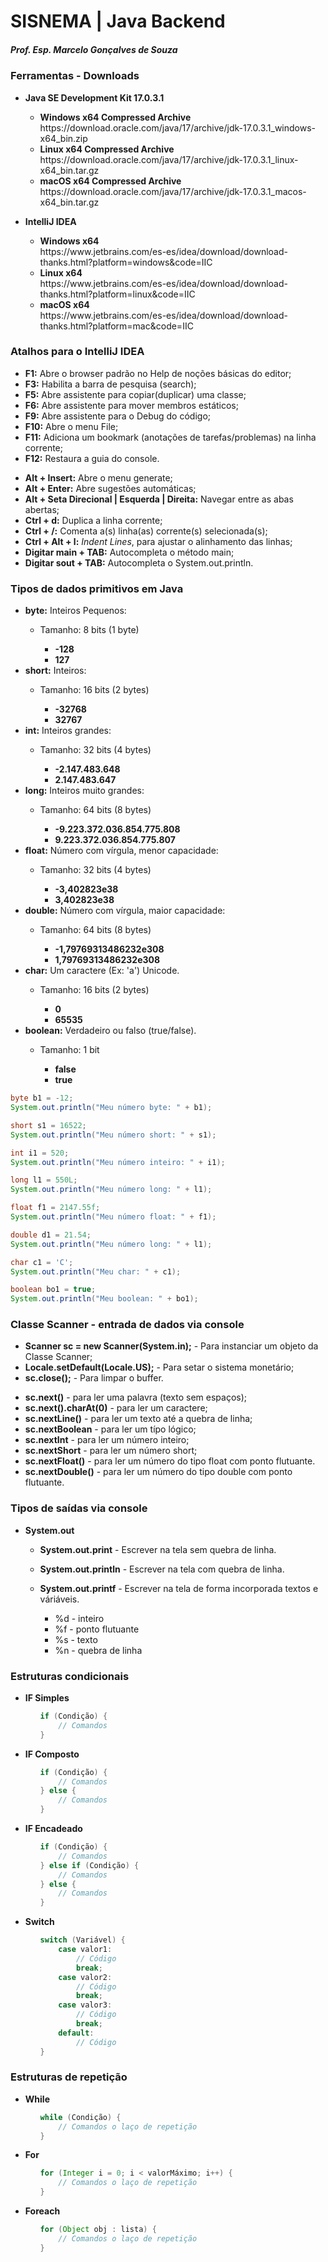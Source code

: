 # SISNEMA | Java Backend
<h5>Prof. Esp. Marcelo Gonçalves de Souza</h5>

<h3>Ferramentas - Downloads</h3>
<ul>
  <li><strong>Java SE Development Kit 17.0.3.1</strong></li>
  <ul>
	<li><strong>Windows x64 Compressed Archive</strong></li>     
		https://download.oracle.com/java/17/archive/jdk-17.0.3.1_windows-x64_bin.zip	  
	<li><strong>Linux x64 Compressed Archive</strong></li>     
		https://download.oracle.com/java/17/archive/jdk-17.0.3.1_linux-x64_bin.tar.gz	  
	<li><strong>macOS x64 Compressed Archive</strong></li>	  
		https://download.oracle.com/java/17/archive/jdk-17.0.3.1_macos-x64_bin.tar.gz	  
  </ul>
</ul>

<ul>
  <li><strong>IntelliJ IDEA</strong></li>
  <ul>
	<li><strong>Windows x64</strong></li>     
	https://www.jetbrains.com/es-es/idea/download/download-thanks.html?platform=windows&code=IIC	  
	<li><strong>Linux x64</strong></li>     
    https://www.jetbrains.com/es-es/idea/download/download-thanks.html?platform=linux&code=IIC
	<li><strong>macOS x64</strong></li>	  
    https://www.jetbrains.com/es-es/idea/download/download-thanks.html?platform=mac&code=IIC
  </ul>
</ul>

<h3>Atalhos para o IntelliJ IDEA</h3>
<ul>
  <li><strong>F1:</strong> Abre o browser padrão no Help de noções básicas do editor;</li>
  <li><strong>F3:</strong> Habilita a barra de pesquisa (search);</li>
  <li><strong>F5:</strong> Abre assistente para copiar(duplicar) uma classe;</li>
  <li><strong>F6:</strong> Abre assistente para mover membros estáticos;</li>
  <li><strong>F9:</strong> Abre assistente para o Debug do código;</li>
  <li><strong>F10:</strong> Abre o menu File;</li>
  <li><strong>F11:</strong> Adiciona um bookmark (anotações de tarefas/problemas) na linha corrente;</li>
  <li><strong>F12:</strong> Restaura a guia do console.</li>
</ul>

<ul>
  <li><strong>Alt + Insert:</strong> Abre o menu generate;</li>
  <li><strong>Alt + Enter:</strong> Abre sugestões automáticas;</li>
  <li><strong>Alt + Seta Direcional | Esquerda | Direita:</strong> Navegar entre as abas abertas;</li>
  <li><strong>Ctrl + d:</strong> Duplica a linha corrente;</li>
  <li><strong>Ctrl + /:</strong> Comenta a(s) linha(as) corrente(s) selecionada(s);</li>
  <li><strong>Ctrl + Alt + l:</strong> <i>Indent Lines</i>, para ajustar o alinhamento das linhas;</li>
  <li><strong>Digitar main + TAB:</strong> Autocompleta o método main;</li>
  <li><strong>Digitar sout + TAB:</strong> Autocompleta o System.out.println.</li>
</ul>

<h3>Tipos de dados primitivos em Java</h3>
<ul>
  <li><strong>byte:</strong> Inteiros Pequenos:</li>
      <ul>
		  <li>Tamanho: 8 bits (1 byte)</li>
			<ul>
				<li><strong>-128</strong></li>
				<li><strong>127</strong></li>
			</ul>
      </ul>
  <li><strong>short:</strong> Inteiros:</li>
      <ul>
		  <li>Tamanho: 16 bits (2 bytes)</li>
			<ul>
				<li><strong>-32768</strong></li>
				<li><strong>32767</strong></li>
			</ul>
      </ul>
  <li><strong>int:</strong> Inteiros grandes:</li>
      <ul>
		  <li>Tamanho: 32 bits (4 bytes)</li>
			<ul>
				<li><strong>-2.147.483.648</strong></li>
				<li><strong>2.147.483.647</strong></li>
			</ul>
      </ul>
  <li><strong>long:</strong> Inteiros muito grandes:</li>
      <ul>
		  <li>Tamanho: 64 bits (8 bytes)</li>
			<ul>
				<li><strong>-9.223.372.036.854.775.808</strong></li>
				<li><strong>9.223.372.036.854.775.807</strong></li>
			</ul>
      </ul>
  <li><strong>float:</strong> Número com vírgula, menor capacidade:</li>
      <ul>
		  <li>Tamanho: 32 bits (4 bytes)</li>
			<ul>
				<li><strong>-3,402823e38</strong></li>
				<li><strong>3,402823e38</strong></li>
			</ul>
      </ul>
  <li><strong>double:</strong> Número com vírgula, maior capacidade:</li>
	  <ul>
		  <li>Tamanho: 64 bits (8 bytes)</li>
			<ul>
				<li><strong>-1,79769313486232e308</strong></li>
				<li><strong>1,79769313486232e308</strong></li>
			</ul>
      </ul>
  <li><strong>char:</strong> Um caractere (Ex: 'a') Unicode.</li>
	  <ul>
		  <li>Tamanho: 16 bits (2 bytes)</li>
			<ul>
				<li><strong>0</strong></li>
				<li><strong>65535</strong></li>
			</ul>
      </ul>
  <li><strong>boolean:</strong> Verdadeiro ou falso (true/false).</li>
	  <ul>
		  <li>Tamanho: 1 bit</li>
			  <ul>
	            <li><strong>false</strong></li>
	            <li><strong>true</strong></li>
		    </ul>
      </ul>
</ul>

```Java
byte b1 = -12;
System.out.println("Meu número byte: " + b1);

short s1 = 16522;
System.out.println("Meu número short: " + s1);

int i1 = 520;
System.out.println("Meu número inteiro: " + i1);

long l1 = 550L;
System.out.println("Meu número long: " + l1);

float f1 = 2147.55f;
System.out.println("Meu número float: " + f1);

double d1 = 21.54;
System.out.println("Meu número long: " + l1);

char c1 = 'C';
System.out.println("Meu char: " + c1);

boolean bo1 = true;
System.out.println("Meu boolean: " + bo1);
```

<h3>Classe Scanner - entrada de dados via console</h3>
<ul>
  <li><strong>Scanner sc = new Scanner(System.in);</strong> - Para instanciar um objeto da Classe Scanner;</li>
  <li><strong>Locale.setDefault(Locale.US);</strong> - Para setar o sistema monetário;</li>
  <li><strong>sc.close();</strong> - Para limpar o buffer.</li>
</ul>

<ul>
	<li><strong>sc.next()</strong> - para ler uma palavra (texto sem espaços);</li>
	<li><strong>sc.next().charAt(0)</strong> - para ler um caractere;</li>
	<li><strong>sc.nextLine()</strong> - para ler um texto até a quebra de linha;</li>
	<li><strong>sc.nextBoolean</strong> - para ler um típo lógico;</li>
	<li><strong>sc.nextInt</strong> - para ler um número inteiro;</li>
	<li><strong>sc.nextShort</strong> - para ler um número short;</li>
	<li><strong>sc.nextFloat()</strong> - para ler um número do tipo float com ponto flutuante.</li>
	<li><strong>sc.nextDouble()</strong> - para ler um número do tipo double com ponto flutuante.</li>
</ul>

<h3>Tipos de saídas via console</h3>
<ul>
  <li><strong>System.out</strong></li>
  <ul>
    <li><strong>System.out.print</strong> - Escrever na tela sem quebra de linha.</li>
  </ul>
  <ul>
    <li><strong>System.out.println</strong> - Escrever na tela com quebra de linha.</li>
  </ul>
  <ul>
    <li><strong>System.out.printf</strong> - Escrever na tela de forma incorporada textos e váriáveis.</li>
	  <ul>
	    <li>%d - inteiro</li>
	    <li>%f - ponto flutuante</li>
	    <li>%s - texto</li>
	    <li>%n - quebra de linha</li>
	  </ul>
  </ul>
</ul>

<h3>Estruturas condicionais</h3>
<ul>

  <li><strong>IF Simples</strong></li>
  <ul>

```Java
if (Condição) {
    // Comandos
}
```
  </ul>

  <li><strong>IF Composto</strong></li>
  <ul>

```Java
if (Condição) {
    // Comandos
} else {
    // Comandos
}
```

  </ul>

  <li><strong>IF Encadeado</strong></li>
  <ul>

```Java
if (Condição) {
    // Comandos
} else if (Condição) {
    // Comandos
} else {
    // Comandos
}
```

  </ul>

  <li><strong>Switch</strong></li>
  <ul>

```Java
switch (Variável) {
    case valor1:
        // Código
        break;
    case valor2:
        // Código
        break;
    case valor3:
        // Código
        break;
    default:
        // Código
}
```
  </ul>
</ul>

<h3>Estruturas de repetição</h3>
<ul>

<li><strong>While</strong></li>
  <ul>

```Java
while (Condição) {
    // Comandos o laço de repetição
}
```
  </ul>

  <li><strong>For</strong></li>
  <ul>

```Java
for (Integer i = 0; i < valorMáximo; i++) {
    // Comandos o laço de repetição
}
```
  </ul>

  <li><strong>Foreach</strong></li>
  <ul>

```Java
for (Object obj : lista) {
    // Comandos o laço de repetição
}
```
  </ul>

</ul>
